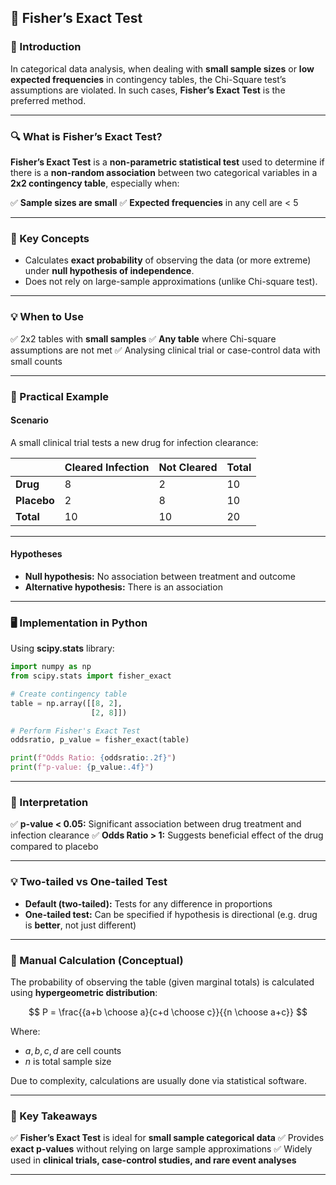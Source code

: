 ## **🧬 Fisher’s Exact Test**

### **📖 Introduction**

In categorical data analysis, when dealing with **small sample sizes** or **low expected frequencies** in contingency tables, the Chi-Square test’s assumptions are violated. In such cases, **Fisher’s Exact Test** is the preferred method.

---

### **🔍 What is Fisher’s Exact Test?**

**Fisher’s Exact Test** is a **non-parametric statistical test** used to determine if there is a **non-random association** between two categorical variables in a **2x2 contingency table**, especially when:

✅ **Sample sizes are small**
✅ **Expected frequencies** in any cell are < 5

---

### **📝 Key Concepts**

* Calculates **exact probability** of observing the data (or more extreme) under **null hypothesis of independence**.
* Does not rely on large-sample approximations (unlike Chi-square test).

---

### **💡 When to Use**

✅ 2x2 tables with **small samples**
✅ **Any table** where Chi-square assumptions are not met
✅ Analysing clinical trial or case-control data with small counts

---

### **🔬 Practical Example**

#### **Scenario**

A small clinical trial tests a new drug for infection clearance:

|             | **Cleared Infection** | **Not Cleared** | **Total** |
| ----------- | --------------------- | --------------- | --------- |
| **Drug**    | 8                     | 2               | 10        |
| **Placebo** | 2                     | 8               | 10        |
| **Total**   | 10                    | 10              | 20        |

---

#### **Hypotheses**

* **Null hypothesis:** No association between treatment and outcome
* **Alternative hypothesis:** There is an association

---

### **🖥️ Implementation in Python**

Using **scipy.stats** library:

```python
import numpy as np
from scipy.stats import fisher_exact

# Create contingency table
table = np.array([[8, 2],
                  [2, 8]])

# Perform Fisher's Exact Test
oddsratio, p_value = fisher_exact(table)

print(f"Odds Ratio: {oddsratio:.2f}")
print(f"p-value: {p_value:.4f}")
```

---

### **🔑 Interpretation**

✅ **p-value < 0.05:** Significant association between drug treatment and infection clearance
✅ **Odds Ratio > 1:** Suggests beneficial effect of the drug compared to placebo

---

### **💡 Two-tailed vs One-tailed Test**

* **Default (two-tailed):** Tests for any difference in proportions
* **One-tailed test:** Can be specified if hypothesis is directional (e.g. drug is **better**, not just different)

---

### **🔬 Manual Calculation (Conceptual)**

The probability of observing the table (given marginal totals) is calculated using **hypergeometric distribution**:

$$
P = \frac{{a+b \choose a}{c+d \choose c}}{{n \choose a+c}}
$$

Where:

* $a, b, c, d$ are cell counts
* $n$ is total sample size

Due to complexity, calculations are usually done via statistical software.

---

### **🎯 Key Takeaways**

✅ **Fisher’s Exact Test** is ideal for **small sample categorical data**
✅ Provides **exact p-values** without relying on large sample approximations
✅ Widely used in **clinical trials, case-control studies, and rare event analyses**

---
